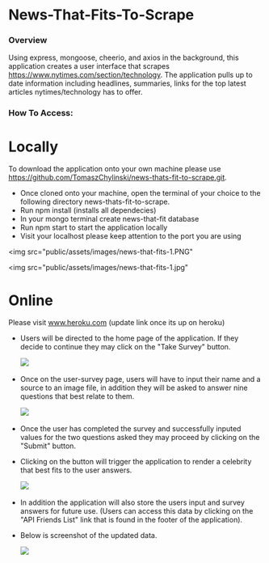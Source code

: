 # News-That-Fits-To-Scrape

### Overview
Using express, mongoose, cheerio, and axios in the background, this application creates a user interface that scrapes https://www.nytimes.com/section/technology. The application pulls up to date information including headlines, summaries, links for the top latest articles nytimes/technology has to offer.

### How To Access: 

 # Locally 

 To download the application onto your own machine please use https://github.com/TomaszChylinski/news-thats-fit-to-scrape.git. 

  * Once cloned onto your machine, open the terminal of your choice to the following directory news-thats-fit-to-scrape.
  * Run npm install (installs all dependecies)
  * In your mongo terminal create news-that-fit database
  * Run npm start to start the application locally
  * Visit your localhost please keep attention to the port you are using

 
 
  <img src="public/assets/images/news-that-fits-1.PNG" 

  <img src="public/assets/images/news-that-fits-1.jpg" 



 # Online 

Please visit www.heroku.com (update link once its up on heroku)
















- Users will be directed to the home page of the application. If they decide to continue they may click on the "Take Survey" button. 
            
  <img src="app/assets/images/friend-finder-1.jpg"> 

- Once on the user-survey page, users will have to input their name and a source to an image file, in addition they will be asked to answer nine questions that best relate to them.

  <img src="app/assets/images/friend-finder-2.jpg"> 

- Once the user has completed the survey and successfully inputed values for the two questions asked they may proceed by clicking on the "Submit" button. 

- Clicking on the button will trigger the application to render a celebrity that best fits to the user answers. 


  <img src="app/assets/images/friend-finder-3.jpg"> 
- In addition the application will also store the users input and survey answers for future use. (Users can access this data by clicking on the "API Friends List" link         that is found in the footer of the application).


- Below is screenshot of the updated data. 


  <img src="app/assets/images/friend-finder-4.jpg"> 
